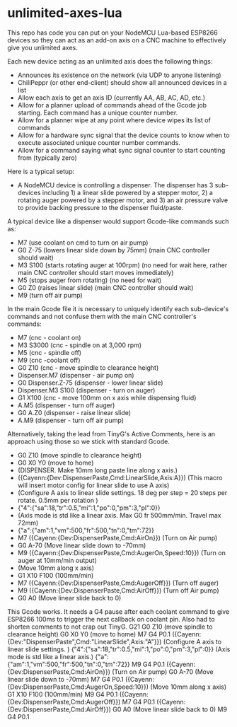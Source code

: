 # unlimited-axes-lua
This repo has code you can put on your NodeMCU Lua-based ESP8266 devices so they can act as an add-on axis on a CNC machine to effectively give you unlimited axes.

Each new device acting as an unlimited axis does the following things:
- Announces its existence on the network (via UDP to anyone listening)
- ChiliPeppr (or other end-client) should show all announced devices in a list
- Allow each axis to get an axis ID (currently AA, AB, AC, AD, etc.)
- Allow for a planner upload of commands ahead of the Gcode job starting. Each command has a unique counter number.
- Allow for a planner wipe at any point where device wipes its list of commands
- Allow for a hardware sync signal that the device counts to know when to execute associated unique counter number commands.
- Allow for a command saying what sync signal counter to start counting from (typically zero)

Here is a typical setup:
- A NodeMCU device is controlling a dispenser. The dispenser has 3 sub-devices including 1) a linear slide powered by a stepper motor, 2) a rotating auger powered by a stepper motor, and 3) an air pressure valve to provide backing pressure to the dispenser fluid/paste.

A typical device like a dispenser would support Gcode-like commands such as:
- M7 (use coolant on cmd to turn on air pump)
- G0 Z-75 (lowers linear slide down by 75mm) (main CNC controller should wait)
- M3 S100 (starts rotating auger at 100rpm) (no need for wait here, rather main CNC controller should start moves immediately)
- M5 (stops auger from rotating) (no need for wait)
- G0 Z0 (raises linear slide) (main CNC controller should wait)
- M9 (turn off air pump)

In the main Gcode file it is necessary to uniquely identify each sub-device's commands and not confuse them with the main CNC controller's commands:
- M7 (cnc - coolant on)
- M3 S3000 (cnc - spindle on at 3,000 rpm)
- M5 (cnc - spindle off)
- M9 (cnc -coolant off)
- G0 Z10 (cnc - move spindle to clearance height)
- Dispenser.M7 (dispenser - air pump on)
- G0 Dispenser.Z-75 (dispenser - lower linear slide)
- Dispenser.M3 S100 (dispenser - turn on auger)
- G1 X100 (cnc - move 100mm on x axis while dispensing fluid)
- A.M5 (dispenser - turn off auger)
- G0 A.Z0 (dispenser - raise linear slide)
- A.M9 (dispenser - turn off air pump)

Alternatively, taking the lead from TinyG's Active Comments, here is an approach using those so we stick with standard Gcode.
- G0 Z10 (move spindle to clearance height)
- G0 X0 Y0 (move to home)
- (DISPENSER. Make 10mm long paste line along x axis.)
- ({Cayenn:{Dev:DispenserPaste,Cmd:LinearSlide,Axis:A}}) (This macro will insert motor config for linear slide to use A axis)
- (Configure A axis to linear slide settings. 18 deg per step = 20 steps per rotate. 0.5mm per rotation )
- {"4":{"sa":18,"tr":0.5,"mi":1,"po":0,"pm":3,"pl":0}}
- (Axis mode is std like a linear axis. Max G0 fr 500mm/min. Travel max 72mm)
- {"a":{"am":1,"vm":500,"fr":500,"tn":0,"tm":72}}
- M7 ({Cayenn:{Dev:DispenserPaste,Cmd:AirOn}}) (Turn on Air pump)
- G0 A-70 (Move linear slide down to -70mm)
- M9 ({Cayenn:{Dev:DispenserPaste,Cmd:AugerOn,Speed:10}}) (Turn on auger at 10mm/min output)
- (Move 10mm along x axis)
- G1 X10 F100 (100mm/min)
- M7 ({Cayenn:{Dev:DispenserPaste,Cmd:AugerOff}}) (Turn off auger)
- M9 ({Cayenn:{Dev:DispenserPaste,Cmd:AirOff}}) (Turn off Air pump)
- G0 A0 (Move linear slide back to 0)

This Gcode works. It needs a G4 pause after each coolant command to give ESP8266 100ms to trigger the next callback on coolant pin. Also had to shorten comments to not crap out TinyG.
G21
G0 Z10 (move spindle to clearance height)
G0 X0 Y0 (move to home)
M7 G4 P0.1 ({Cayenn:{Dev:"DispenserPaste",Cmd:"LinearSlide",Axis:"A"}})
(Configure A axis to linear slide settings. )
{"4":{"sa":18,"tr":0.5,"mi":1,"po":0,"pm":3,"pl":0}}
(Axis mode is std like a linear axis.)
{"a":{"am":1,"vm":500,"fr":500,"tn":0,"tm":72}}
M9 G4 P0.1 ({Cayenn:{Dev:DispenserPaste,Cmd:AirOn}}) (Turn on Air pump)
G0 A-70 (Move linear slide down to -70mm)
M7 G4 P0.1 ({Cayenn:{Dev:DispenserPaste,Cmd:AugerOn,Speed:10}})
(Move 10mm along x axis)
G1 X10 F100 (100mm/min)
M9 G4 P0.1 ({Cayenn:{Dev:DispenserPaste,Cmd:AugerOff}})
M7 G4 P0.1 ({Cayenn:{Dev:DispenserPaste,Cmd:AirOff}})
G0 A0 (Move linear slide back to 0)
M9 G4 P0.1
